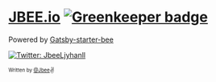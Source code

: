 # [JBEE.io](https://jbee.io) [![Greenkeeper badge](https://badges.greenkeeper.io/JaeYeopHan/JBEE.io.svg)](https://greenkeeper.io/)

Powered by [Gatsby-starter-bee](https://github.com/JaeYeopHan/gatsby-starter-bee)

<p>
  <a href="https://twitter.com/JbeeLjyhanll">
    <img alt="Twitter: JbeeLjyhanll" src="https://img.shields.io/twitter/follow/JbeeLjyhanll.svg?style=social" target="_blank" />
  </a>
</p>

<sub><sup>Written by <a href="https://github.com/JaeYeopHan">@Jbee</a></sup></sub><small>✌</small>
